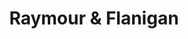 ---
title: "Raymour & Flanigan"
url: /poughkeepsie/raymour-and-flanigan-vassar-road/
shop: furniture
---